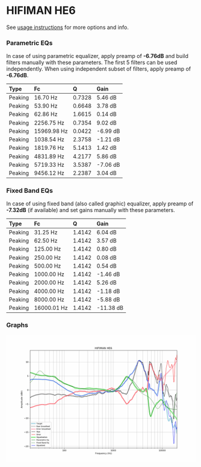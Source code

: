 # HIFIMAN HE6
See [usage instructions](https://github.com/jaakkopasanen/AutoEq#usage) for more options and info.

### Parametric EQs
In case of using parametric equalizer, apply preamp of **-6.76dB** and build filters manually
with these parameters. The first 5 filters can be used independently.
When using independent subset of filters, apply preamp of **-6.76dB**.

| Type    | Fc          |      Q | Gain     |
|:--------|:------------|:-------|:---------|
| Peaking | 16.70 Hz    | 0.7328 | 5.46 dB  |
| Peaking | 53.90 Hz    | 0.6648 | 3.78 dB  |
| Peaking | 62.86 Hz    | 1.6615 | 0.14 dB  |
| Peaking | 2256.75 Hz  | 0.7354 | 9.02 dB  |
| Peaking | 15969.98 Hz | 0.0422 | -6.99 dB |
| Peaking | 1038.54 Hz  | 2.3758 | -1.21 dB |
| Peaking | 1819.76 Hz  | 5.1413 | 1.42 dB  |
| Peaking | 4831.89 Hz  | 4.2177 | 5.86 dB  |
| Peaking | 5719.33 Hz  | 3.5387 | -7.06 dB |
| Peaking | 9456.12 Hz  | 2.2387 | 3.04 dB  |

### Fixed Band EQs
In case of using fixed band (also called graphic) equalizer, apply preamp of **-7.32dB**
(if available) and set gains manually with these parameters.

| Type    | Fc          |      Q | Gain      |
|:--------|:------------|:-------|:----------|
| Peaking | 31.25 Hz    | 1.4142 | 6.04 dB   |
| Peaking | 62.50 Hz    | 1.4142 | 3.57 dB   |
| Peaking | 125.00 Hz   | 1.4142 | 0.80 dB   |
| Peaking | 250.00 Hz   | 1.4142 | 0.08 dB   |
| Peaking | 500.00 Hz   | 1.4142 | 0.54 dB   |
| Peaking | 1000.00 Hz  | 1.4142 | -1.46 dB  |
| Peaking | 2000.00 Hz  | 1.4142 | 5.26 dB   |
| Peaking | 4000.00 Hz  | 1.4142 | -1.18 dB  |
| Peaking | 8000.00 Hz  | 1.4142 | -5.88 dB  |
| Peaking | 16000.01 Hz | 1.4142 | -11.38 dB |

### Graphs
![](./HIFIMAN%20HE6.png)